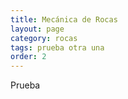 ```yaml
---
title: Mecánica de Rocas
layout: page
category: rocas
tags: prueba otra una
order: 2
---
```


Prueba 